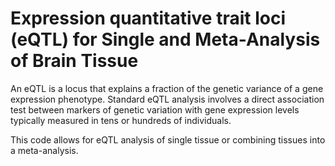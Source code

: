 # Expression quantitative trait loci (eQTL) for Single and Meta-Analysis of Brain Tissue 

An eQTL is a locus that explains a fraction of the genetic variance of a gene expression phenotype. Standard eQTL analysis involves a direct association test between markers of genetic variation with gene expression levels typically measured in tens or hundreds of individuals.

This code allows for eQTL analysis of single tissue or combining tissues into a meta-analysis.
